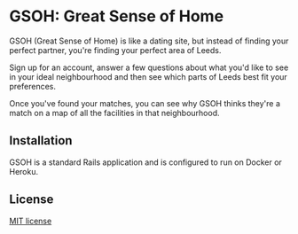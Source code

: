 # GSOH: Great Sense of Home

GSOH (Great Sense of Home) is like a dating site, but instead of finding your perfect partner, you're finding your perfect area of Leeds.

Sign up for an account, answer a few questions about what you'd like to see in your ideal neighbourhood and then see which parts of Leeds best fit your preferences.

Once you've found your matches, you can see why GSOH thinks they're a match on a map of all the facilities in that neighbourhood.

## Installation

GSOH is a standard Rails application and is configured to run on Docker or Heroku.

## License

[MIT license](LICENSE)
